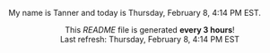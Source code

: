 My name is Tanner and today is Thursday, February 8, 4:14 PM EST.

<p align="center">This <i>README</i> file is generated <b>every 3 hours</b>!</br>Last refresh: Thursday, February 8, 4:14 PM EST<br /></p>
